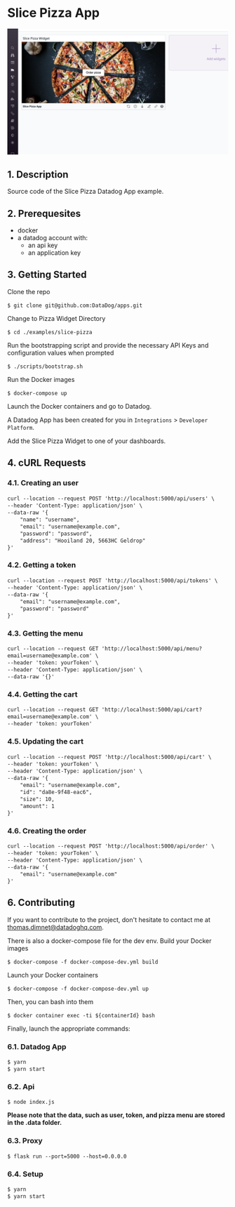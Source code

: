 # Slice Pizza App

![A Ordering Pizza App in your Datadog Dashboard](hero.png)

## 1. Description

Source code of the Slice Pizza Datadog App example.

## 2. Prerequesites

-   docker
-   a datadog account with:
    -   an api key
    -   an application key

## 3. Getting Started

Clone the repo

```
$ git clone git@github.com:DataDog/apps.git
```

Change to Pizza Widget Directory

```
$ cd ./examples/slice-pizza
```

Run the bootstrapping script and provide the necessary API Keys and configuration values when prompted

```
$ ./scripts/bootstrap.sh
```

Run the Docker images

```
$ docker-compose up
```

Launch the Docker containers and go to Datadog.

A Datadog App has been created for you in `Integrations` > `Developer Platform`.

Add the Slice Pizza Widget to one of your dashboards.

## 4. cURL Requests

### 4.1. Creating an user

```
curl --location --request POST 'http://localhost:5000/api/users' \
--header 'Content-Type: application/json' \
--data-raw '{
    "name": "username",
    "email": "username@example.com",
    "password": "password",
    "address": "Hooiland 20, 5663HC Geldrop"
}'
```

### 4.2. Getting a token

```
curl --location --request POST 'http://localhost:5000/api/tokens' \
--header 'Content-Type: application/json' \
--data-raw '{
    "email": "username@example.com",
    "password": "password"
}'
```

### 4.3. Getting the menu

```
curl --location --request GET 'http://localhost:5000/api/menu?email=username@example.com' \
--header 'token: yourToken' \
--header 'Content-Type: application/json' \
--data-raw '{}'
```

### 4.4. Getting the cart

```
curl --location --request GET 'http://localhost:5000/api/cart?email=username@example.com' \
--header 'token: yourToken'
```

### 4.5. Updating the cart

```
curl --location --request POST 'http://localhost:5000/api/cart' \
--header 'token: yourToken' \
--header 'Content-Type: application/json' \
--data-raw '{
    "email": "username@example.com",
    "id": "da8e-9f48-eac6",
    "size": 10,
    "amount": 1
}'
```

### 4.6. Creating the order

```
curl --location --request POST 'http://localhost:5000/api/order' \
--header 'token: yourToken' \
--header 'Content-Type: application/json' \
--data-raw '{
    "email": "username@example.com"
}'
```


## 6. Contributing

If you want to contribute to the project, don't hesitate to contact me at
thomas.dimnet@datadoghq.com.

There is also a docker-compose file for the dev env.
Build your Docker images

```
$ docker-compose -f docker-compose-dev.yml build
```

Launch your Docker containers

```
$ docker-compose -f docker-compose-dev.yml up
```

Then, you can bash into them

```
$ docker container exec -ti ${containerId} bash
```


Finally, launch the appropriate commands:

### 6.1. Datadog App

```
$ yarn
$ yarn start
```

### 6.2. Api

```
$ node index.js
```

**Please note that the data, such as user, token, and pizza menu are stored in
the .data folder.**

### 6.3. Proxy

```
$ flask run --port=5000 --host=0.0.0.0
```

### 6.4. Setup

```
$ yarn
$ yarn start
```

